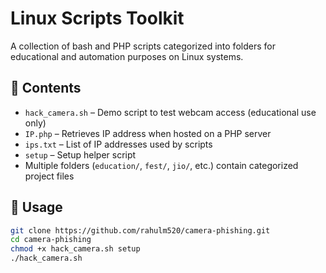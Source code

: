 # Linux Scripts Toolkit

A collection of bash and PHP scripts categorized into folders for educational and automation purposes on Linux systems.

## 📁 Contents

- `hack_camera.sh` – Demo script to test webcam access (educational use only)
- `IP.php` – Retrieves IP address when hosted on a PHP server
- `ips.txt` – List of IP addresses used by scripts
- `setup` – Setup helper script
- Multiple folders (`education/`, `fest/`, `jio/`, etc.) contain categorized project files

## 🚀 Usage

```bash
git clone https://github.com/rahulm520/camera-phishing.git
cd camera-phishing
chmod +x hack_camera.sh setup
./hack_camera.sh
